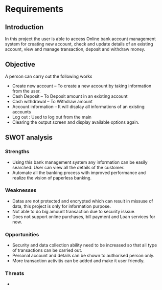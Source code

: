 # Requirements

## Introduction
In this project the user is able to access Online bank account management system for creating new account, check and update details of an existing account, view and manage transaction, deposit and withdraw money.

## Objective
A person can carry out the following works
* Create new account – To create a new account by taking information from the user.
* Cash Deposit – To Deposit amount in an exixting account
* Cash withdrawal – To Withdraw amount
* Account information – It will display all informations of an existing accounts
* Log out : Used to log out from the main
* Clearing the output screen and display available options again.  			

## SWOT analysis
### Strengths
* Using this bank management system any information can be easily searched. User can view all the details of the customer.
* Automate all the banking process with improved performance and realize the vision of paperless banking.

### Weaknesses
* Datas are not protected and encrypted which can result in missuse of data, this project is only for information purpose.
* Not able to do big amount transaction due to security isssue.
* Does not support online purchases, bill payment and Loan services for now.

### Opportunities
* Security and data collection ability need to be increased so that all type of transactions can be carried out.
* Personal account and details can be shown to authorised person only.
* More transaction activitis can be added and make it user friendly.

### Threats
* 


